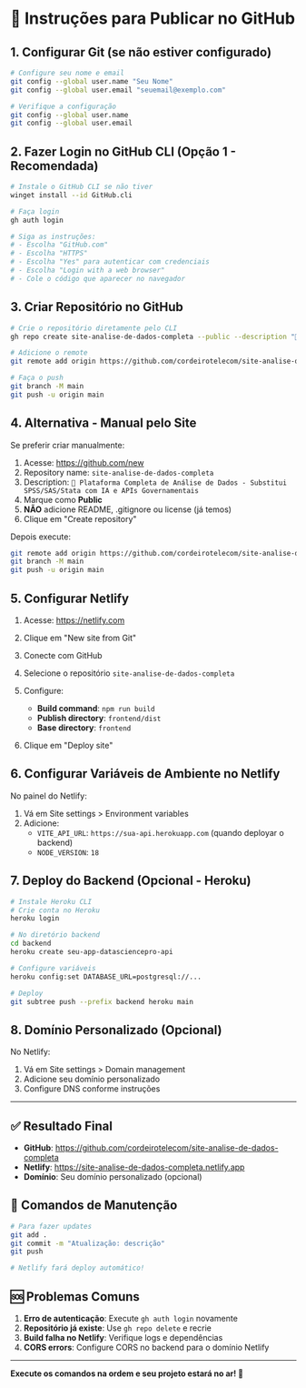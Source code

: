 # 🚀 Instruções para Publicar no GitHub

## 1. Configurar Git (se não estiver configurado)

```bash
# Configure seu nome e email
git config --global user.name "Seu Nome"
git config --global user.email "seuemail@exemplo.com"

# Verifique a configuração
git config --global user.name
git config --global user.email
```

## 2. Fazer Login no GitHub CLI (Opção 1 - Recomendada)

```bash
# Instale o GitHub CLI se não tiver
winget install --id GitHub.cli

# Faça login
gh auth login

# Siga as instruções:
# - Escolha "GitHub.com"
# - Escolha "HTTPS"
# - Escolha "Yes" para autenticar com credenciais
# - Escolha "Login with a web browser"
# - Cole o código que aparecer no navegador
```

## 3. Criar Repositório no GitHub

```bash
# Crie o repositório diretamente pelo CLI
gh repo create site-analise-de-dados-completa --public --description "🚀 Plataforma Completa de Análise de Dados - Substitui SPSS/SAS/Stata com IA e APIs Governamentais"

# Adicione o remote
git remote add origin https://github.com/cordeirotelecom/site-analise-de-dados-completa.git

# Faça o push
git branch -M main
git push -u origin main
```

## 4. Alternativa - Manual pelo Site

Se preferir criar manualmente:

1. Acesse: https://github.com/new
2. Repository name: `site-analise-de-dados-completa`
3. Description: `🚀 Plataforma Completa de Análise de Dados - Substitui SPSS/SAS/Stata com IA e APIs Governamentais`
4. Marque como **Public**
5. **NÃO** adicione README, .gitignore ou license (já temos)
6. Clique em "Create repository"

Depois execute:
```bash
git remote add origin https://github.com/cordeirotelecom/site-analise-de-dados-completa.git
git branch -M main
git push -u origin main
```

## 5. Configurar Netlify

1. Acesse: https://netlify.com
2. Clique em "New site from Git"
3. Conecte com GitHub
4. Selecione o repositório `site-analise-de-dados-completa`
5. Configure:
   - **Build command**: `npm run build`
   - **Publish directory**: `frontend/dist`
   - **Base directory**: `frontend`

6. Clique em "Deploy site"

## 6. Configurar Variáveis de Ambiente no Netlify

No painel do Netlify:
1. Vá em Site settings > Environment variables
2. Adicione:
   - `VITE_API_URL`: `https://sua-api.herokuapp.com` (quando deployar o backend)
   - `NODE_VERSION`: `18`

## 7. Deploy do Backend (Opcional - Heroku)

```bash
# Instale Heroku CLI
# Crie conta no Heroku
heroku login

# No diretório backend
cd backend
heroku create seu-app-datasciencepro-api

# Configure variáveis
heroku config:set DATABASE_URL=postgresql://...

# Deploy
git subtree push --prefix backend heroku main
```

## 8. Domínio Personalizado (Opcional)

No Netlify:
1. Vá em Site settings > Domain management
2. Adicione seu domínio personalizado
3. Configure DNS conforme instruções

---

## ✅ Resultado Final

- **GitHub**: https://github.com/cordeirotelecom/site-analise-de-dados-completa
- **Netlify**: https://site-analise-de-dados-completa.netlify.app
- **Domínio**: Seu domínio personalizado (opcional)

## 🔧 Comandos de Manutenção

```bash
# Para fazer updates
git add .
git commit -m "Atualização: descrição"
git push

# Netlify fará deploy automático!
```

## 🆘 Problemas Comuns

1. **Erro de autenticação**: Execute `gh auth login` novamente
2. **Repositório já existe**: Use `gh repo delete` e recrie
3. **Build falha no Netlify**: Verifique logs e dependências
4. **CORS errors**: Configure CORS no backend para o domínio Netlify

---

**Execute os comandos na ordem e seu projeto estará no ar! 🚀**

